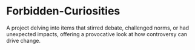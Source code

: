 # Forbidden-Curiosities
A project delving into items that stirred debate, challenged norms, or had unexpected impacts, offering a provocative look at how controversy can drive change.
